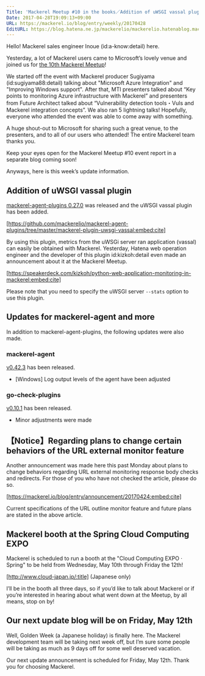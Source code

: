 ```yaml
---
Title: 'Mackerel Meetup #10 in the books／Addition of uWSGI vassal plugin  etc.'
Date: 2017-04-28T19:09:13+09:00
URL: https://mackerel.io/blog/entry/weekly/20170428
EditURL: https://blog.hatena.ne.jp/mackerelio/mackerelio.hatenablog.mackerel.io/atom/entry/10328749687240820391
---
```


Hello! Mackerel sales engineer Inoue (id:a-know:detail) here.

Yesterday, a lot of Mackerel users came to Microsoft’s lovely venue and joined us for [the 10th Mackerel Meetup](https://mackerelio.connpass.com/event/54302/)!

We started off the event with Mackerel producer Sugiyama (id:sugiyama88:detail) talking about "Microsoft Azure Integration" and "Improving Windows support". After that, MTI presenters talked about “Key points to monitoring Azure infrastructure with Mackerel” and presenters from Future Architect talked about “Vulnerability detection tools・Vuls and Mackerel integration concepts”. We also ran 5 lightning talks! Hopefully, everyone who attended the event was able to come away with something.

A huge shout-out to Microsoft for sharing such a great venue, to the presenters, and to all of our users who attended! The entire Mackerel team thanks you.

Keep your eyes open for the Mackerel Meetup #10 event report in a separate blog coming soon!

Anyways, here is this week’s update information.

## Addition of uWSGI vassal plugin
[mackerel-agent-plugins 0.27.0](https://github.com/mackerelio/mackerel-agent-plugins/releases/tag/v0.27.0) was released and the uWSGI vassal plugin has been added.

[https://github.com/mackerelio/mackerel-agent-plugins/tree/master/mackerel-plugin-uwsgi-vassal:embed:cite]

By using this plugin, metrics from the uWSGi server ran application (vassal) can easily be obtained with Mackerel. Yesterday, Hatena web operation engineer and the developer of this plugin id:kizkoh:detail even made an announcement about it at the Mackerel Meetup.

[https://speakerdeck.com/kizkoh/python-web-application-monitoring-in-mackerel:embed:cite]

Please note that you need to specify the uWSGI server `--stats` option to use this plugin.

## Updates for mackerel-agent and more
In addition to mackerel-agent-plugins, the following updates were also made.

### mackerel-agent
[v0.42.3](https://github.com/mackerelio/mackerel-agent/releases/tag/v0.42.3) has been released.

* [Windows] Log output levels of the agent have been adjusted 

### go-check-plugins
[v0.10.1](https://github.com/mackerelio/go-check-plugins/releases/tag/v0.10.1) has been released.

* Minor adjustments were made


## 【Notice】Regarding plans to change certain behaviors of the URL external monitor feature

Another announcement was made here this past Monday about plans to change behaviors regarding URL external monitoring response body checks and redirects. For those of you who have not checked the article, please do so.

[https://mackerel.io/blog/entry/announcement/20170424:embed:cite]

Current specifications of the URL outline monitor feature and future plans are stated in the above article.

## Mackerel booth at the Spring Cloud Computing EXPO 

Mackerel is scheduled to run a booth at the "Cloud Computing EXPO · Spring" to be held from Wednesday, May 10th through Friday the 12th!

[http://www.cloud-japan.jp/:title] (Japanese only)

I’ll be in the booth all three days, so if you’d like to talk about Mackerel or if you’re interested in hearing about what went down at the Meetup, by all means, stop on by!

## Our next update blog will be on Friday, May 12th

Well, Golden Week (a Japanese holiday) is finally here. The Mackerel development team will be taking next week off, but I’m sure some people will be taking as much as 9 days off for some well deserved vacation. 

Our next update announcement is scheduled for Friday, May 12th. Thank you for choosing Mackerel.
